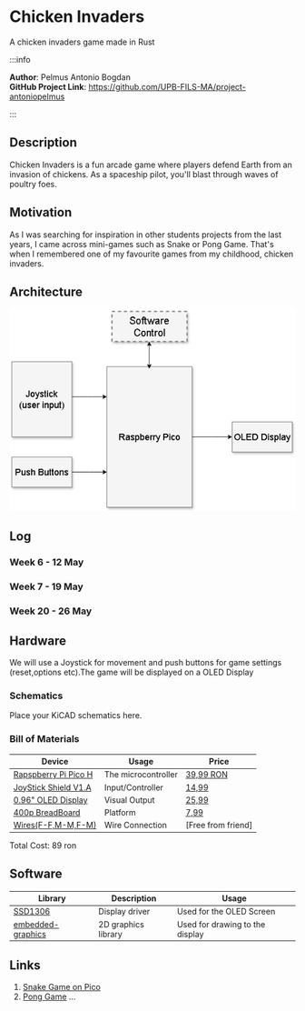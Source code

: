 # Chicken Invaders
A chicken invaders game made in Rust

:::info 

**Author**: Pelmus Antonio Bogdan \
**GitHub Project Link**: https://github.com/UPB-FILS-MA/project-antoniopelmus


:::

## Description

Chicken Invaders is a fun arcade game where players defend Earth from an invasion of chickens.
As a spaceship pilot, you'll blast through waves of poultry foes.

## Motivation

As I was searching for inspiration in other students projects from the last years, I came across mini-games such as Snake or Pong Game.
That's when I remembered one of my favourite games from my childhood, chicken invaders.

## Architecture 

![architecture](architecture.png)

## Log

<!-- write every week your progress here -->

### Week 6 - 12 May

### Week 7 - 19 May

### Week 20 - 26 May

## Hardware

We will use a Joystick for movement and push buttons for game settings (reset,options etc).The game will be displayed on a OLED Display

### Schematics

Place your KiCAD schematics here.

### Bill of Materials

| Device | Usage | Price |
|--------|--------|-------|
| [Rapspberry Pi Pico H](https://www.raspberrypi.com/documentation/microcontrollers/raspberry-pi-pico.html) | The microcontroller | [39,99 RON](https://www.bitmi.ro/placi-de-dezvoltare/placa-de-dezvoltare-raspberry-pi-pico-h-rp2040-264kb-ram-10848.html) |
| [JoyStick Shield V1.A](https://cb-electronics.com/products/funduino-joystick-shield-v1-a-ky-023-shield/) | Input/Controller | [14,99](https://www.bitmi.ro/module-electronice/shield-cu-joystick-si-butoane-compatibil-arduino-10378.html)|
| [0.96" OLED Display](https://randomnerdtutorials.com/guide-for-oled-display-with-arduino/) | Visual Output | [25,99](https://www.bitmi.ro/componente-electronice/ecran-oled-0-96-cu-interfata-iic-i2c-10488.html)|
| [400p BreadBoard](https://static.cs.tme.eu/2018/03/5aaa4f5a91b79/Lecture_1_The_Breadboard.pdf) | Platform | [7,99](https://www.bitmi.ro/electronica/breadboard-400-puncte-pentru-montaje-electronice-rapide-10633.html)|
| [Wires(F-F,M-M,F-M)](https://www.sudatel.sd/storage/2019/12/JUMPER-WIRE-SPECIFICATION.pdf) | Wire Connection | [Free from friend] |
Total Cost: 89 ron
## Software

| Library | Description | Usage |
|---------|-------------|-------|
| [SSD1306](https://github.com/adafruit/Adafruit_SSD1306) | Display driver | Used for the OLED Screen |
| [embedded-graphics](https://github.com/embedded-graphics/embedded-graphics) | 2D graphics library | Used for drawing to the display |

## Links

<!-- Add a few links that inspired you and that you think you will use for your project -->

1. [Snake Game on Pico](https://www.youtube.com/watch?v=5r_6mbYlLVo)
2. [Pong Game](https://www.youtube.com/watch?v=7DlhFy_pxAk)
...
